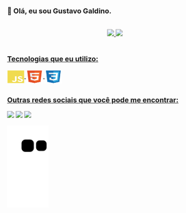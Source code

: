 ### 👋 Olá, eu sou Gustavo Galdino.
<br>
<div align="center">
  <a href="https://github.com/rafaballerini">
  <img  height="165em" src="https://github-readme-stats.vercel.app/api?username=gustavogaldino001&show_icons=true&theme=dracula&include_all_commits=true&count_private=true"/>
  <img height="165em" src="https://github-readme-stats.vercel.app/api/top-langs/?username=gustavogaldino001&layout=compact&langs_count=7&theme=dracula"/>
</div>
<div style="display: inline_block"><br>
  
  ### Tecnologias que eu utilizo: <br>
  <img align="center" alt="Gustavo-Js" height="30" width="40" src="https://raw.githubusercontent.com/devicons/devicon/master/icons/javascript/javascript-plain.svg">
  <img align="center" alt="Gustavo-HTML" height="30" width="40" src="https://raw.githubusercontent.com/devicons/devicon/master/icons/html5/html5-original.svg">
  <img align="center" alt="Gustavo-CSS" height="30" width="40" src="https://raw.githubusercontent.com/devicons/devicon/master/icons/css3/css3-original.svg">
</div>

  ##
 
<div>
  
  ### Outras redes sociais que você pode me encontrar: <br>
  <a href = "mailto:galdinogaldino0810@gmail.com"><img src="https://img.shields.io/badge/Gmail-D14836?style=for-the-badge&logo=gmail&logoColor=white" target="_blank"></a>
  <a href="https://www.linkedin.com/in/gustavo-galdino-742412257/" target="_blank"><img src="https://img.shields.io/badge/-LinkedIn-%230077B5?style=for-the-badge&logo=linkedin&logoColor=white" target="_blank"></a> 
   <a href="https://twitter.com/ragnalolzz" target="_blank"><img src="https://img.shields.io/badge/Twitter-1DA1F2?style=for-the-badge&logo=twitter&logoColor=white" target="_blank"></a>  
   
  ![Snake animation](https://github.com/gustavogaldino001/gustavogaldino001/blob/output/github-contribution-grid-snake.svg)
</div>
